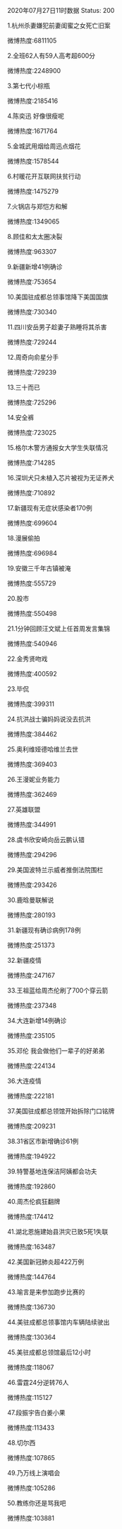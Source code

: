 2020年07月27日11时数据
Status: 200

1.杭州杀妻嫌犯前妻闺蜜之女死亡旧案

微博热度:6811105

2.全班62人有59人高考超600分

微博热度:2248900

3.第七代小棕瓶

微博热度:2185416

4.陈奕迅 好像很瘦呢

微博热度:1671764

5.金城武用烟给周迅点烟花

微博热度:1578544

6.村暖花开互联网扶贫行动

微博热度:1475279

7.火锅店与郑恺方和解

微博热度:1349065

8.顾佳和太太圈决裂

微博热度:963307

9.新疆新增41例确诊

微博热度:753654

10.美国驻成都总领事馆降下美国国旗

微博热度:730340

11.四川安岳男子趁妻子熟睡将其杀害

微博热度:729244

12.周奇向俞星分手

微博热度:729239

13.三十而已

微博热度:725296

14.安全裤

微博热度:723025

15.格尔木警方通报女大学生失联情况

微博热度:714285

16.深圳犬只未植入芯片被视为无证养犬

微博热度:710892

17.新疆现有无症状感染者170例

微博热度:699604

18.漫展偷拍

微博热度:696984

19.安徽三千年古镇被淹

微博热度:555729

20.股市

微博热度:550498

21.1分钟回顾汪文斌上任首周发言集锦

微博热度:540946

22.金秀贤吻戏

微博热度:400592

23.毕侃

微博热度:399311

24.抗洪战士骗妈妈说没去抗洪

微博热度:384462

25.奥利维娅德哈维兰去世

微博热度:369403

26.王漫妮业务能力

微博热度:362469

27.英雄联盟

微博热度:344991

28.虞书欣安崎向岳云鹏认错

微博热度:294296

29.美国波特兰示威者推倒法院围栏

微博热度:293426

30.鹿晗曼联解说

微博热度:280193

31.新疆现有确诊病例178例

微博热度:251373

32.新疆疫情

微博热度:247167

33.王祖蓝给周杰伦刷了700个穿云箭

微博热度:237348

34.大连新增14例确诊

微博热度:235105

35.邓伦 我会做他们一辈子的好弟弟

微博热度:224134

36.大连疫情

微博热度:222181

37.美国驻成都总领馆开始拆除门口铭牌

微博热度:209231

38.31省区市新增确诊61例

微博热度:194922

39.特警基地连保洁阿姨都会功夫

微博热度:192860

40.周杰伦疯狂翻牌

微博热度:174412

41.湖北恩施建始县洪灾已致5死1失联

微博热度:163487

42.美国新冠肺炎超422万例

微博热度:144764

43.喻言是来参加跑步比赛的

微博热度:136730

44.美驻成都总领事馆内车辆陆续驶出

微博热度:130364

45.美驻成都总领馆最后12小时

微博热度:118067

46.雷霆24分逆转76人

微博热度:115127

47.段振宇告白姜小果

微博热度:113433

48.切尔西

微博热度:107865

49.乃万线上演唱会

微博热度:105286

50.教练你还是骂我吧

微博热度:103881

